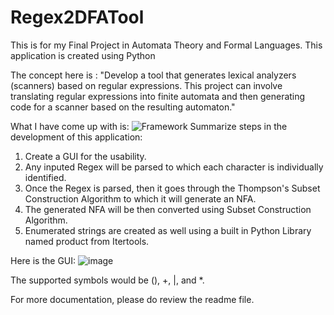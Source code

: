 # Regex2DFATool

This is for my Final Project in Automata Theory and Formal Languages.
This application is created using Python

The concept here is :
  "Develop a tool that generates lexical analyzers (scanners) based on regular expressions. 
  This project can involve translating regular expressions into finite automata and then generating 
  code for a scanner based on the resulting automaton."

  What I have come up with is: 
  ![Framework](https://github.com/user-attachments/assets/08cfd240-09de-4ff3-b3b2-d01fd096d03d)
Summarize steps in the development of this application:
  1. Create a GUI for the usability.
  2. Any inputed Regex will be parsed to which each character is individually identified.
  3. Once the Regex is parsed, then it goes through the Thompson's Subset Construction Algorithm to which it will generate an NFA.
  4. The generated NFA will be then converted using Subset Construction Algorithm.
  5. Enumerated strings are created as well using a built in Python Library named product from Itertools.

Here is the GUI: 
  ![image](https://github.com/user-attachments/assets/92b827f8-11c4-4b5d-ae17-74fd5b096729)
  
The supported symbols would be (), +, |, and *.

For more documentation, please do review the readme file.
